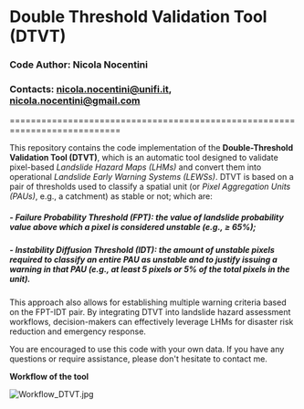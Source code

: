 # Double Threshold Validation Tool (DTVT)

### Code Author: Nicola Nocentini
### Contacts: nicola.nocentini@unifi.it, nicola.nocentini@gmail.com
===========================================================================

This repository contains the code implementation of the **Double-Threshold Validation Tool (DTVT)**, which is an automatic tool designed to validate pixel-based *Landslide Hazard Maps (LHMs)* and convert them into operational *Landslide Early Warning Systems (LEWSs)*.
DTVT is based on a pair of thresholds used to classify a spatial unit (or *Pixel Aggregation Units (PAUs)*, e.g., a catchment) as stable or not; which are:
##### -	*Failure Probability Threshold (FPT)*: the value of landslide probability value above which a pixel is considered unstable (e.g., ≥ 65%);
##### -	*Instability Diffusion Threshold (IDT)*: the amount of unstable pixels required to classify an entire PAU as unstable and to justify issuing a warning in that PAU (e.g., at least 5 pixels or 5% of the total pixels in the unit).
This approach also allows for establishing multiple warning criteria based on the FPT-IDT pair. By integrating DTVT into landslide hazard assessment workflows, decision-makers can effectively leverage LHMs for disaster risk reduction and emergency response.

You are encouraged to use this code with your own data. If you have any questions or require assistance, please don't hesitate to contact me.

**Workflow of the tool**

    
![Workflow_DTVT.jpg](DTVT\Code\Workflow_DTVT.jpg)

